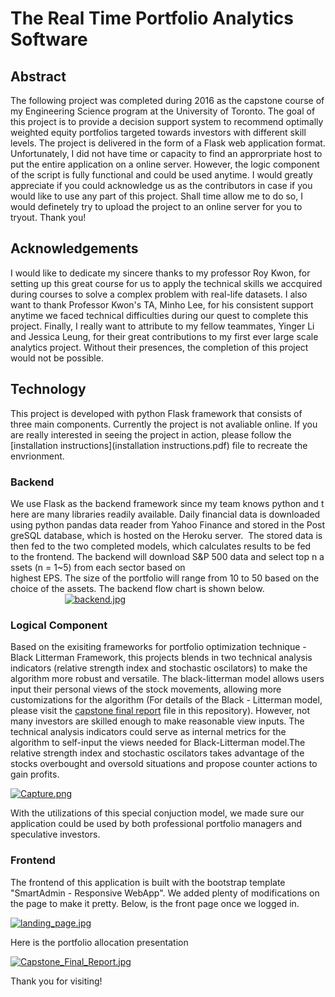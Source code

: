 # The Real Time Portfolio Analytics Software

## Abstract

The following project was completed during 2016 as the capstone course of my Engineering Science program at the University of Toronto. The goal of this project is to provide	a	decision	support	system to	recommend	optimally	weighted	equity	portfolios	targeted	towards investors with different skill levels. The project is delivered in the form of a Flask web application format. Unfortunately, I did not have time or capacity to find an approrpriate host to put the entire application on a online server. However, the logic component of the script is fully functional and could be used anytime. I would greatly appreciate if you could acknowledge us as the contributors in case if you would like to use any part of this project. Shall time allow me to do so, I would definetely try to upload the project to an online server for you to tryout. Thank you!

## Acknowledgements

I would like to dedicate my sincere thanks to my professor Roy Kwon, for setting up this great course for us to apply the technical skills we accquired during courses to solve a complex problem with real-life datasets. I also want to thank Professor Kwon's TA, Minho Lee, for his consistent support anytime we faced technical difficulties during our quest to complete this project. Finally, I really want to attribute to my fellow teammates, Yinger Li and Jessica Leung, for their great contributions to my first ever large scale analytics project. Without their presences, the completion of this project would not be possible. 

## Technology

This project is developed with python Flask framework that consists of three main components. Currently the project is not avaliable online. If you are really interested in seeing the project in action, please follow the [installation instructions](installation instructions.pdf) file to recreate the envrionment.

### Backend

We use Flask as the backend framework since my team knows python and there are many libraries readily available. Daily financial data is downloaded using python pandas data reader from Yahoo Finance and stored in the PostgreSQL database, which is hosted on the Heroku server.  The stored data is then fed to the two completed models, which calculates results to be fed 
to the frontend. The backend will download S&P 500 data and select top n assets (n = 1~5) from each sector based on 
highest EPS. The size of the portfolio will range from 10 to 50 based on the choice of the assets. The backend flow chart is shown below.
                                              
[![backend.jpg](https://s14.postimg.org/3wxzn1rht/backend.jpg)](https://postimg.org/image/3wxzn1rhp/)

### Logical Component

Based on the exisiting frameworks for portfolio optimization technique - Black Litterman Framework, this projects blends in two technical analysis indicators (relative strength index and stochastic oscilators) to make the algorithm more robust and versatile. The black-litterman model allows users input their personal views of the stock movements, allowing more customizations for the algorithm (For details of the Black - Litterman model, please visit the [capstone final report](CapstoneFinalReport.pdf) file in this repository). However, not many investors are skilled enough to make reasonable view inputs. The technical analysis indicators could serve as internal metrics for the algorithm to self-input the views needed for Black-Litterman model.The relative strength index and stochastic oscilators takes advantage of the stocks overbought and oversold situations and propose counter actions to gain profits.

[![Capture.png](https://s18.postimg.org/he4bpeyw9/Capture.png)](https://postimg.org/image/mpj8a4kyt/)

 With the utilizations of this special conjuction model, we made sure our application could be used by both professional portfolio managers and speculative investors. 

### Frontend

The frontend of this application is built with the bootstrap template "SmartAdmin - Responsive WebApp". We added plenty of modifications on the page to make it pretty. Below, is the front page once we logged in.

[![landing_page.jpg](https://s18.postimg.org/9nxjjxh1l/landing_page.jpg)](https://postimg.org/image/uktrolf2d/)

Here is the portfolio allocation presentation

[![Capstone_Final_Report.jpg](https://s18.postimg.org/fc3ub38m1/Capstone_Final_Report.jpg)](https://postimg.org/image/g1mmng95h/)


Thank you for visiting!
